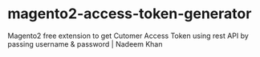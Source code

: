# magento2-access-token-generator
Magento2 free extension to get Cutomer Access Token using rest API by passing username &amp; password | Nadeem Khan
